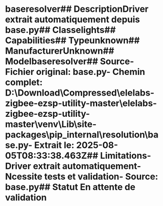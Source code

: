 # baseresolver##  DescriptionDriver extrait automatiquement depuis base.py##  Classelights##  Capabilities##  Typeunknown##  ManufacturerUnknown##  Modelbaseresolver##  Source- **Fichier original**: base.py- **Chemin complet**: D:\Download\Compressed\elelabs-zigbee-ezsp-utility-master\elelabs-zigbee-ezsp-utility-master\venv\Lib\site-packages\pip\_internal\resolution\base.py- **Extrait le**: 2025-08-05T08:33:38.463Z##  Limitations- Driver extrait automatiquement- Ncessite tests et validation- Source: base.py##  Statut En attente de validation